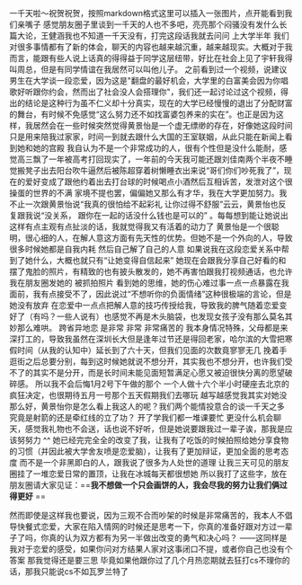 一千天啦～祝贺祝贺，按照markdown格式这里可以插入一张图片，点开能看到我们亲嘴子
感觉朋友圈子里谈到一千天的人也不多吧，亮亮那个闷骚没有发什么长篇大论，王健涵我也不知道一千天没有，打完这段话我就去问问
上大学半年 我们对很多事情都有了新的体会，聊天的内容也越来越沉重，越来越现实。大概对于我而言，能跟有些人说上话真的得得益于同学这层纽带，好比在社会上见了宇轩我得叫周总，但是有同学情谊在我居然可以叫他儿子。
之前看到过一个视频，说建议男生在大学谈一段恋爱，因为这是"翻盘的最好机会，大学里的白富美会因为你唱歌好听跟你约会，然而出了社会没人会搭理你"，我们还一起讨论过这个视频，得出的结论是这种行为虽不仁义却十分真实，现在的大学已经慢慢的退出了分配财富的舞台，有时候不免感觉“这么努力还不如找富婆包养来的实在”。也正是因为这样，我居然会在一些时候突然觉得黄景怡是一个虚无缥缈的存在，好像她这段时间只是用来陪我过家家，时间一到就去跟什么大国的王室联姻，从此只能在新闻上看到她和她的宫殿
我自认为不是一个非常成功的人，很有个性但是没什么能耐，感觉高三飘了一年被高考打回现实了，一年前的今天我可能还跟刘佳南两个半夜不睡觉搬凳子出去阳台吹牛逼然后被陈超穿着树懒睡衣出来说“哥们你们吵死我了”，现在的爱好变成了跟他约着出去打台球的时候喝点小酒然后互相诉苦，发泄对这个很操蛋的世界的不满
家境不提也罢，偏偏她又那么有才华，我在大学更加努力。我不止一次跟黄景怡说“我真的很怕给不起彩礼 让你过得不舒服”云云，黄景怡也反复跟我说“没关系， 跟你在一起的话没什么钱也是可以的” 。每每想到能让她说出这样有点主观有点扯淡的话，我就觉得我又有活着的动力了
黄景怡是一个很聪明，很心细的人，在解人意这方面有先天性的优势。但她不是一个外向的人，导致很多时候她都是自我内耗 然后自己解了自己的人意 如果说我在这段恋爱关系中帮到了她什么，大概也就只有“让她变得自信起来”  她现在会跟我分享自己好看的和摆了鬼脸的照片，有精致的也有披头散发的，她不再害怕跟我打视频通话，也允许我在朋友圈发她的 被抓拍照片 看到她的思维，她的伤心难过事一点一点暴露在我面前，我有点接受不了，因此说过“不想听你的负面情绪”这种很极端的言论，但是她没有放弃 在恋爱中一点点把解人意的技巧传授给我，导致我的脾气随着恋爱变好了（有吗？一些人说有）也感觉不再是木头脑袋，也发现女孩子没有那么莫名其妙那么难哄。
跨省异地恋 是非常 非常 非常痛苦的 我本身情况特殊，父母都是来深打工的，导致我虽然在深圳长大但是逢年过节还是得回老家，哈尔滨的大雪把寒假时间（从我的认知中）延长到了六十天，但我们见面的次数竟寥寥无几 挽着手逛街之后总要分别，每到这时候她就说不想分开，其实我也不想分开，也许我们受不了的其实不是分开，而是长时间未能见面短暂满足心愿又被迫很快分离的愿望破碎感。
所以我不会后悔1月2号下午做的那个 一个人做十六个半小时硬座去北京的 疯狂决定，也很期待五月一号那个五天假期我们去哪玩
越写越感觉我其实对她没那么好，黄景怡你是怎么看上我这人的呢？我们两个能情投意合的谈一千天之多 究竟是射箭的还是牵红线的立了功？
开了学我们都一堆课要忙 更没什么机会聊天，感觉我礼物也不会送，话也说不好听，但是她说要跟我过一辈子诶，那我是应该努努力 ^^ 
她已经完完全全的改变了我，让我有了吃饭的时候拍照给她分享食物的习惯（并因此被大学舍友喷是恋爱脑），让我有了更加辩证，更加全面的思考态度 而不是一个非黑即白的人，跟我说了很多为人处世的道理 让我三天可见的朋友圈挂了一堆恋爱日常的置顶，让我在冰城每天都很想她 
所以我打了这些字，放在朋友圈请大家见证：==**我不想做一个只会画饼的人，我会尽我的努力让我们俩过得更好** ==


然而即使是这样我也要说，因为三观不合而吵架的时候是非常痛苦的，我本人不倡导快餐式恋爱，大家在陷入情网的时候还是思考一下，你真的准备好跟对方过一辈子了吗，你真的认为双方都有为另一半做出改变的勇气和决心吗？
——这同样是我对于恋爱的感受，如果你问对方结果人家对这事闭口不提，或者你自己也没有个答案 那我觉得还是要三思
毕竟如果他跟你过了几个月热恋期就去狂打cs不理你的话，那我只能说cs不如瓦罗兰特了